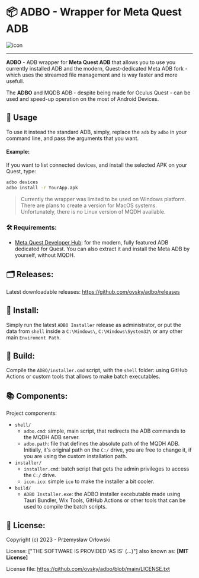 
# 📦 ADBO - Wrapper for Meta Quest ADB

![icon](https://i.ibb.co/qxxKhHZ/repo-icon.png)

---
**ADBO** - ADB wrapper for **Meta Quest ADB** that allows you to use you currently installed ADB and the modern, Quest-dedicated Meta ADB fork - which uses the streamed file management and is way faster and more usefull.

The **ADBO** and MQDB ADB - despite being made for Oculus Quest - can be used and speed-up operation on the most of Android Devices.


## 📖 Usage

To use it instead the standard ADB, simply, replace the `adb` by `adbo` in your command line, and pass the arguments that you want.


#### Example:
If you want to list connected devices, and install the selected APK on your Quest, type:

```bash
adbo devices
adbo install -r YourApp.apk
```

> Currently the wrapper was limited to be used on Windows platform. 
> There are plans to create a version for MacOS systems. 
> Unfortunately, there is no Linux version of MQDH available.

### 🛠️ Requirements:
- [Meta Quest Developer Hub](https://developer.oculus.com/downloads/package/oculus-developer-hub-win/): for the modern, fully featured ADB dedicated for Quest. 
You can also extract it and install the Meta ADB by yourself, without MQDH. 


## 🗂️ Releases:
Latest downloadable releases: 
https://github.com/ovsky/adbo/releases


## 📘 Install:
Simply run the latest `ADBO Installer` release as administrator, or put the data from `shell` inside a `C:\Windows\`, `C:\Windows\System32\` or any other main `Enviroment Path`.


## 📗 Build:

Compile the `ADBO/installer.cmd` script, with the `shell` folder: using GitHub Actions or custom tools that allows to make batch executables.


## 📚 Components:

Project components:
- `shell/`
	- `adbo.cmd`: simple, main script, that redirects the ADB commands to the MQDH ADB server.
	- `adbo.path`: file that defines the absolute path of the MQDH ADB. Initially, it's original path on the `C:/` drive, you are free to change it, if you are using the custom installation path.
- `installer/`
	- `installer.cmd`:  batch script that gets the admin privileges to access the `C:/` drive.
	-  `icon.ico`: simple `ico` to make the installer a bit cooler.
- `build/`
	- `ADBO Installer.exe`: the ADBO installer excebutable made using Tauri Bundler, Wix Tools, GitHub Actions or other tools that can be used to compile the batch scripts.


## 📝 License:

Copyright (c) 2023 - Przemysław Orłowski

License: ["THE SOFTWARE IS PROVIDED 'AS IS' (...)"]
also known as:
**[MIT License]**

License file: https://github.com/ovsky/adbo/blob/main/LICENSE.txt

